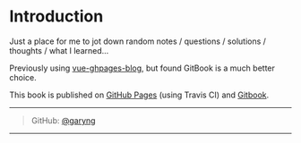 # Introduction

Just a place for me to jot down random notes / questions / solutions / thoughts / what I learned...

Previously using [vue-ghpages-blog](https://github.com/viko16/vue-ghpages-blog), but found GitBook is a much better choice.

This book is published on [GitHub Pages](https://garyng.github.io/gtil-gitbook/) (using Travis CI) and [Gitbook](https://garyng.gitbooks.io/gtil/content/).

<hr>

> GitHub: [@garyng](https://github.com/garyng)

<hr>

